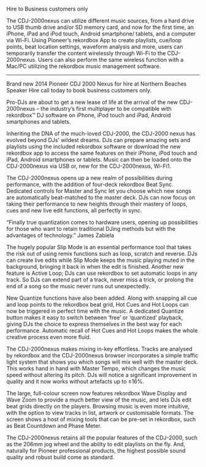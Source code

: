Hire to Business customers only


The CDJ-2000nexus can utilize different music sources, from a hard drive to USB thumb drive and/or SD memory card, and now for the first time, an iPhone, iPad and iPod touch, Android smartphone/ tablets, and a computer via Wi-Fi. Using Pioneer’s rekordbox App to create playlists, cue/loop points, beat location settings, waveform analysis and more, users can temporarily transfer the content wirelessly through Wi-Fi to the CDJ-2000nexus. Users can also perform the same wireless function with a Mac/PC utilizing the rekordbox music management software.

---

Brand new 2014 Pioneer CDJ 2000 Nexus for hire at Northern Beaches Speaker Hire call today to book business customers only.

Pro-DJs are about to get a new lease of life at the arrival of the new CDJ-2000nexus – the industry’s first multiplayer to be compatible with rekordbox™ DJ software on iPhone, iPod touch and iPad, Android smartphones and tablets.

Inheriting the DNA of the much-loved CDJ-2000, the CDJ-2000 nexus has evolved beyond DJs’ wildest dreams. DJs can prepare amazing sets and playlists using the included rekordbox software or download the new rekordbox app to access the same features on their iPhone, iPod touch and iPad, Android smartphones or tablets. Music can then be loaded onto the CDJ-2000nexus via USB or, new for the CDJ-2000nexus, Wi-Fi1.

The CDJ-2000nexus opens up a new realm of possibilities during performance, with the addition of four-deck rekordbox Beat Sync. Dedicated controls for Master and Sync let you choose which new songs are automatically beat-matched to the master deck. DJs can now focus on taking their performance to new heights through their mastery of loops, cues and new live edit functions, all perfectly in sync.

“Finally true quantization comes to hardware users, opening up possibilities for those who want to retain traditional DJing methods but with the advantages of technology.”
James Zabiela

The hugely popular Slip Mode is an essential performance tool that takes the risk out of using remix functions such as loop, scratch and reverse. DJs can create live edits while Slip Mode keeps the music playing muted in the background, bringing it back in when the edit is finished. Another new feature is Active Loop; DJs can use rekordbox to set automatic loops in any track. So DJs can extend part of a track, never miss a trick, or prolong the end of a song so the music never runs out unexpectedly.

New Quantize functions have also been added. Along with snapping all cue and loop points to the rekordbox beat grid, Hot Cues and Hot Loops can now be triggered in perfect time with the music. A dedicated Quantize button makes it easy to switch between ‘free’ or ‘quantized’ playback, giving DJs the choice to express themselves in the best way for each performance. Automatic recall of Hot Cues and Hot Loops makes the whole creative process even more fluid.

The CDJ-2000nexus makes mixing in-key effortless. Tracks are analysed by rekordbox and the CDJ-2000nexus browser incorporates a simple traffic light system that shows you which songs will mix well with the master deck. This works hand in hand with Master Tempo, which changes the music speed without altering its pitch. DJs will notice a significant improvement in quality and it now works without artefacts up to ±16%.

The large, full-colour screen now features rekordbox Wave Display and Wave Zoom to provide a much better view of the music, and lets DJs edit beat grids directly on the players. Browsing music is even more intuitive, with the option to view tracks in list, artwork or customisable formats. The screen shows a host of mixing tools that can be pre-set in rekordbox, such as Beat Countdown and Phase Meter.

The CDJ-2000nexus retains all the popular features of the CDJ-2000, such as the 206mm jog wheel and the ability to edit playlists on the fly. And, naturally for Pioneer professional products, the highest possible sound quality and robust build come as standard.

